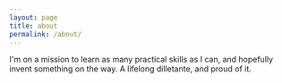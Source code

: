 ```yaml
---
layout: page
title: about
permalink: /about/
---
```


I'm on a mission to learn as many practical skills as I can, and hopefully invent something on the way. A lifelong dilletante, and proud of it.
